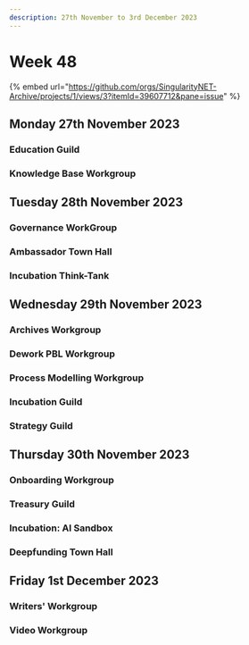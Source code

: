 ```yaml
---
description: 27th November to 3rd December 2023
---
```


# Week 48

{% embed url="https://github.com/orgs/SingularityNET-Archive/projects/1/views/3?itemId=39607712&pane=issue" %}

## Monday 27th November 2023 <a href="#docs-internal-guid-84cfb7a9-7fff-824e-5202-8f090fdfea67" id="docs-internal-guid-84cfb7a9-7fff-824e-5202-8f090fdfea67"></a>

### Education Guild

### Knowledge Base Workgroup

## Tuesday 28th November 2023

### Governance WorkGroup

### Ambassador Town Hall

### Incubation Think-Tank

## Wednesday 29th November 2023

### Archives Workgroup

### Dework PBL Workgroup

### Process Modelling Workgroup

### Incubation Guild

### Strategy Guild

## Thursday 30th November 2023

### Onboarding Workgroup

### Treasury Guild

### Incubation: AI Sandbox

### Deepfunding Town Hall

## Friday 1st December 2023

### Writers' Workgroup

### Video Workgroup
